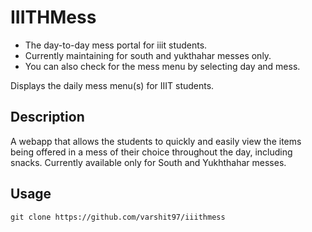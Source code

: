 # IIITHMess

* The day-to-day mess portal for iiit students.
* Currently maintaining for south and yukthahar messes only.
* You can also check for the mess menu by selecting day and mess.

Displays the daily mess menu(s) for IIIT students.

## Description

A webapp that allows the students to quickly and easily view the items being offered in a mess of their choice throughout the day, including snacks. 
Currently available only for South and Yukhthahar messes.

## Usage

`git clone https://github.com/varshit97/iiithmess`
